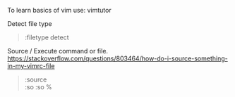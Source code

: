 To learn basics of vim use: vimtutor

Detect file type  
> :filetype detect  

Source / Execute command or file. https://stackoverflow.com/questions/803464/how-do-i-source-something-in-my-vimrc-file
> :source  
> :so 
> :so %
